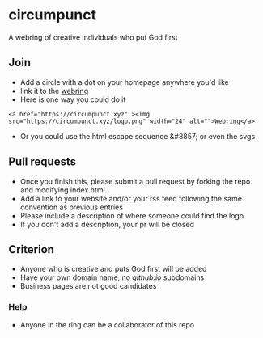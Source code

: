 # circumpunct
A webring of creative individuals who put God first

## Join
- Add a circle with a dot on your homepage anywhere you'd like
- link it to the [webring](https://circumpunct.xyz)
- Here is one way you could do it
```
<a href="https://circumpunct.xyz" ><img src="https://circumpunct.xyz/logo.png" width="24" alt="">Webring</a>
```
- Or you could use the html escape sequence &amp;#8857; or even the svgs

## Pull requests
- Once you finish this, please submit a pull request by forking the repo and modifying index.html.
- Add a link to your website and/or your rss feed following the same convention as previous entries
- Please include a description of where someone could find the logo
- If you don't add a description, your pr will be closed

## Criterion
- Anyone who is creative and puts God first will be added
- Have your own domain name, no *github.io* subdomains
- Business pages are not good candidates

### Help
- Anyone in the ring can be a collaborator of this repo

